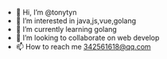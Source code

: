 - 👋 Hi, I’m @tonytyn
- 👀 I’m interested in java,js,vue,golang
- 🌱 I’m currently learning golang
- 💞️ I’m looking to collaborate on web develop
- 📫 How to reach me 342561618@qq.com

<!---
tonytyn/tonytyn is a ✨ special ✨ repository because its `README.md` (this file) appears on your GitHub profile.
You can click the Preview link to take a look at your changes.
--->
